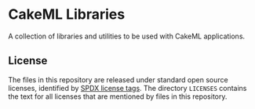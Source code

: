 <!--
     Copyright 2018, Data61, CSIRO (ABN 41 687 119 230)

     SPDX-License-Identifier: CC-BY-SA-4.0
-->

CakeML Libraries
================

A collection of libraries and utilities to be used with CakeML applications.

License
-------

The files in this repository are released under standard open source licenses,
identified by [SPDX license tags][1]. The directory `LICENSES` contains the
text for all licenses that are mentioned by files in this repository.

[1]: https://spdx.org
